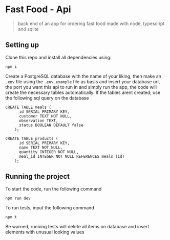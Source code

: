 # Fast Food - Api

> back end of an app for ordering fast food made with node, typescript and sqlite

## Setting up

Clone this repo and install all dependencies using:
```
npm i
```
Create a PostgreSQL database with the name of your liking, then make an `.env` file using the `.env.example` file as basis and insert your database url, the port you want this api to run in and simply run the app, the code will create the necessary tables automatically.
If the tables arent created, use the following sql query on the database
```
CREATE TABLE meals (
      id SERIAL PRIMARY KEY,
      customer TEXT NOT NULL,
      observation TEXT,
      status BOOLEAN DEFAULT false
    );
    
CREATE TABLE products (
      id SERIAL PRIMARY KEY,
      name TEXT NOT NULL,
      quantity INTEGER NOT NULL,
      meal_id INTEGER NOT NULL REFERENCES meals (id)
    );
```

## Running the project

To start the code, run the following command

```
npm run dev
```

To run tests, input the following command

```
npm t
```
Be warned, running tests will delete all items on database and insert elements with unusual looking values
